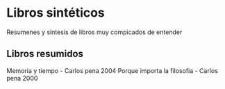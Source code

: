 # Libros sintéticos

Resumenes y sintesis de libros muy compicados de entender

## Libros resumidos

Memoria y tiempo - Carlos pena 2004
Porque importa la filosofia - Carlos pena 2000